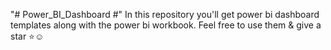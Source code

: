 "# Power_BI_Dashboard #" 
In this repository you'll get power bi dashboard templates along with the power bi workbook. Feel free to use them & give a star ⭐☺️

